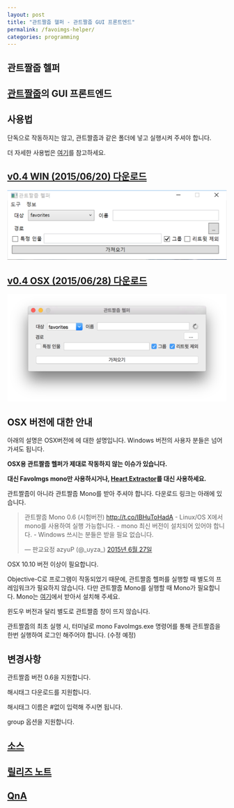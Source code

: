 ```yaml
---
layout: post
title: "관트짤줍 헬퍼 - 관트짤줍 GUI 프론트엔드"
permalink: /favoimgs-helper/
categories: programming
---
```

## 관트짤줍 헬퍼

## [관트짤줍](http://azyu.tumblr.com/post/89925086759/favoimgs)의 GUI 프론트엔드

## 사용법
단독으로 작동하지는 않고, 관트짤줍과 같은 폴더에 넣고 실행시켜 주셔야 합니다.

더 자세한 사용법은 [여기](http://github.com/niceb5y/FavoImgs-Helper/wiki#사용법)를 참고하세요.

## [v0.4 WIN (2015/06/20) 다운로드](http://dl.dropboxusercontent.com/u/36107953/fi/FavoImgs-Helper.exe)

<img src="/images/V1U6X8Pdg.png" alt="niceb5y blog" class="w-full">

## [v0.4 OSX (2015/06/28) 다운로드](http://dl.dropboxusercontent.com/u/36107953/fi/FavoImgs-Helper.app.zip)

<img src="/images/41lIp78Pdx.png" alt="niceb5y blog" class="w-full">

## OSX 버전에 대한 안내
아래의 설명은 OSX버전에 에 대한 설명입니다. Windows 버전의 사용자 분들은 넘어가셔도 됩니다.

**OSX용 관트짤줍 헬퍼가 제대로 작동하지 않는 이슈가 있습니다.**

**대신 FavoImgs mono만 사용하시거나, [Heart Extractor](https://blog.niceb5y.net/heart-extractor/)를 대신 사용하세요.**

관트짤줍이 아니라 관트짤줍 Mono를 받아 주셔야 합니다.
다운로드 링크는 아래에 있습니다.

<blockquote class="twitter-tweet" lang="ko">
  <p dir="ltr" lang="ko">
    관트짤줍 Mono 0.6 (시험버전) <a href="http://t.co/IBHuToHadA">http://t.co/IBHuToHadA</a> - Linux/OS X에서 mono를 사용하여 실행 가능합니다. - mono 최신 버전이 설치되어 있어야 합니다. - Windows 쓰시는 분들은 받을 필요 없습니다.
  </p>
  
  <p>
    — 판교요정 azyuP (@_uyza_) <a href="http://twitter.com/_uyza_/status/614667799907172352">2015년 6월 27일</a>
  </p>
</blockquote>

OSX 10.10 버전 이상이 필요합니다.

Objective-C로 프로그램이 작동되었기 때문에, 관트짤줍 헬퍼를 실행할 때 별도의 프레임워크가 필요하지 않습니다. 다만 관트짤줍 Mono를 실행할 때 Mono가 필요합니다. Mono는 [여기](http://www.mono-project.com/download/)에서 받아서 설치해 주세요.

윈도우 버전과 달리 별도로 관트짤줍 창이 뜨지 않습니다.

관트짤줍의 최초 실행 시, 터미널로 mono FavoImgs.exe 명령어를 통해 관트짤줍을 한번 실행하여 로그인 해주어야 합니다. (수정 예정)

## 변경사항
관트짤줍 버전 0.6을 지원합니다.

해시태그 다운로드를 지원합니다.

해시태그 이름은 #없이 입력해 주시면 됩니다.

group 옵션을 지원합니다.

## [소스](http://github.com/niceb5y/FavoImgs-Helper)

## [릴리즈 노트](http://github.com/niceb5y/FavoImgs-Helper/wiki/Release-Note)

## [QnA](http://github.com/niceb5y/FavoImgs-Helper/wiki/Q&A)
